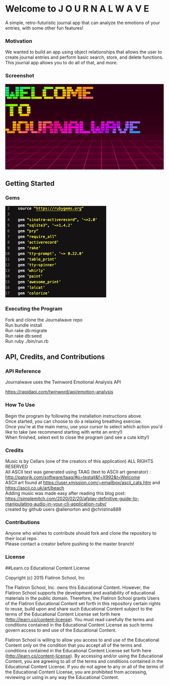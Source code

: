 # Welcome to J O U R N A L W A V E

A simple, retro-futuristic journal app that can analyze the emotions of your entries, with some other fun features!

### Motivation

We wanted to build an app using object relationships that allows the user to create journal entries and perform basic search, store, and delete functions. This journal app allows you to do all of that, and more.

### Screenshot

![Alt text](jwave_screenshot.png?raw=true "Title Screen")

## Getting Started

### Gems

![Alt text](gems_screenshot.png?raw=true "Gems")

### Executing the Program

Fork and clone the Journalwave repo  
Run bundle install  
Run rake db:migrate  
Run rake db:seed  
Run ruby ./bin/run.rb  

## API, Credits, and Contributions
### API Reference

Journalwave uses the Twinword Emotional Analysis API

https://rapidapi.com/twinword/api/emotion-analysis

### How To Use

Begin the program by following the installation instructions above.   
Once started, you can choose to do a relaxing breathing exercise.  
Once you're at the main menu, use your cursor to select which action you'd like to take (we recommend starting with write an entry!)  
When finished, selext exit to close the program (and see a cute kitty!)  

### Credits
Music is by Cellars (one of the creators of this application) ALL RIGHTS RESERVED  
All ASCII text was generated using TAAG (text to ASCII art generator) : http://patorjk.com/software/taag/#p=testall&f=X992&t=Welcome  
ASCII art found at https://user.xmission.com/~emailbox/ascii_cats.htm and https://ascii.co.uk/art/beach  
Adding music was made easy after reading this blog post: https://simplemitch.com/2020/02/20/afplay-definitive-guide-to-manipulating-audio-in-your-cli-application-ruby/   
created by github users @allenorton and @christina888  

### Contributions
Anyone who wishes to contribute should fork and clone the repository to their local repo.  
Please contact a creator before pushing to the master branch!  

### License

##Learn.co Educational Content License

Copyright (c) 2015 Flatiron School, Inc

The Flatiron School, Inc. owns this Educational Content. However, the Flatiron School supports the development and availability of educational materials in the public domain. Therefore, the Flatiron School grants Users of the Flatiron Educational Content set forth in this repository certain rights to reuse, build upon and share such Educational Content subject to the terms of the Educational Content License set forth here (http://learn.co/content-license). You must read carefully the terms and conditions contained in the Educational Content License as such terms govern access to and use of the Educational Content.

Flatiron School is willing to allow you access to and use of the Educational Content only on the condition that you accept all of the terms and conditions contained in the Educational Content License set forth here (http://learn.co/content-license). By accessing and/or using the Educational Content, you are agreeing to all of the terms and conditions contained in the Educational Content License. If you do not agree to any or all of the terms of the Educational Content License, you are prohibited from accessing, reviewing or using in any way the Educational Content.
